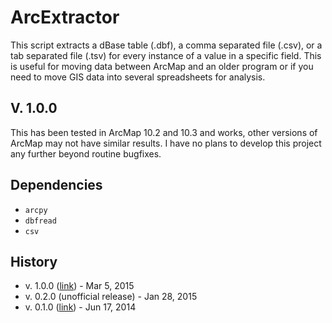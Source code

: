 ArcExtractor
============
This script extracts a dBase table (.dbf), a comma separated file (.csv), or a tab separated file (.tsv) for every instance of a value in a specific field. This is useful for moving data between ArcMap and an older program or if you need to move GIS data into several spreadsheets for analysis.

V. 1.0.0
-----------
This has been tested in ArcMap 10.2 and 10.3 and works, other versions of ArcMap may not have similar results. I have no plans to develop this project any further beyond routine bugfixes.

Dependencies
-----------
* `arcpy`
* `dbfread`
* `csv`

History
-----------
* v. 1.0.0 ([link]()) - Mar 5, 2015
* v. 0.2.0 (unofficial release) - Jan 28, 2015
* v. 0.1.0 ([link](https://github.com/Guerillero/ArcExtractor/releases/tag/v0.1.0)) - Jun 17, 2014
